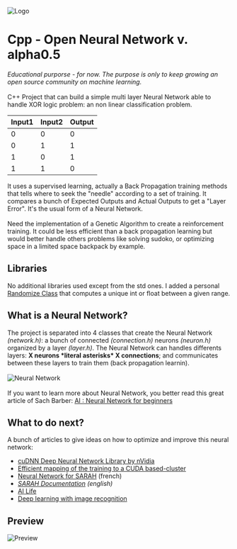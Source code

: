 ![Logo](http://popzelife.me/index/cv/Neural-AI.png)
# Cpp - Open Neural Network v. alpha0.5
*Educational purporse  - for now. The purpose is only to keep growing an open source community on machine learning.* <br>
<br>
C++ Project that can build a simple multi layer Neural Network able to handle XOR logic problem: an non linear classification problem. 

Input1|Input2|Output
------|------|------
0|0|0
0|1|1
1|0|1
1|1|0

It uses a supervised learning, actually a Back Propagation training methods that tells where to seek the "needle" according to a set of training. It compares a bunch of Expected Outputs and Actual Outputs to get a "Layer Error". It's the usual form of a Neural Network. <br>
<br>
Need the implementation of a Genetic Algorithm to create a reinforcement training. It could be less efficient than a back propagation learning but would better handle others problems like solving sudoko, or optimizing space in a limited space backpack by example.

## Libraries
No additional libraries used except from the std ones. I added a personal [Randomize Class](https://github.com/Kant1-0/random-numbers/blob/master/random.cpp) that computes a unique int or float between a given range.


## What is a Neural Network?
The project is separated into 4 classes that create the Neural Network *(network.h)*: a bunch of connected *(connection.h)* neurons *(neuron.h)* organized by a layer *(layer.h)*. The Neural Network can handles differents layers: **X neurons \*literal asterisks\* X connections**; and communicates between these layers to train them (back propagation learnin).<br>
<br>
![Neural Network](http://www.codeproject.com/KB/recipes/NeuralNetwork_1/NN2.png)<br>
<br>
If you want to learn more about Neural Network, you better read this great article of Sach Barber: [AI : Neural Network for beginners](http://www.codeproject.com/Articles/16419/AI-Neural-Network-for-beginners-Part-of)


## What to do next?
A bunch of articles to give ideas on how to optimize and improve this neural network:
- [cuDNN Deep Neural Network Library by nVidia](https://devblogs.nvidia.com/parallelforall/accelerate-machine-learning-cudnn-deep-neural-network-library/)
- [Efficient mapping of the training to a CUDA based-cluster](http://parse.ele.tue.nl/education/cluster2)
- [Neural Network for SARAH](http://blog.encausse.net/2013/05/15/sarah-gagne-quelques-neurones/) (french)
- *[SARAH Documentation](http://jpencausse.github.io/SARAH-Documentation/?lang=en) (english)*
- [AI Life](http://www.codeproject.com/Articles/28858/AI-Life)
- [Deep learning with image recognition](http://neuralnetworksanddeeplearning.com/chap1.html)

## Preview
![Preview](https://dl.dropboxusercontent.com/u/59532932/neuralnetwork-test.png)
